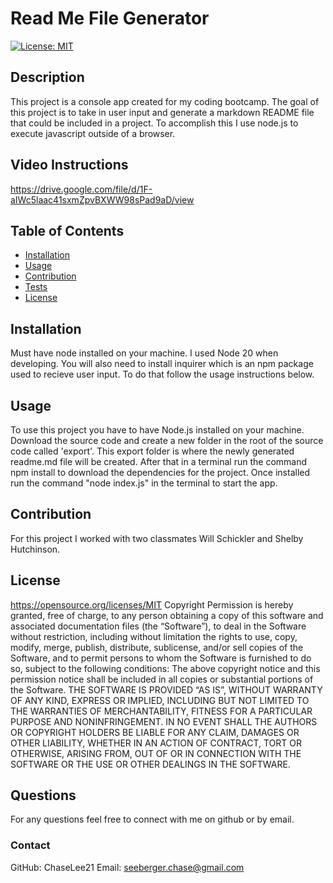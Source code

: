 # Read Me File Generator
  [![License: MIT](https://img.shields.io/badge/License-MIT-yellow.svg)](#license)
  ## Description
  This project is a console app created for my coding bootcamp. The goal of this project is to take in user input and generate a markdown README file that could be included in a project. To accomplish this I use node.js to execute javascript outside of a browser.
  ## Video Instructions
  https://drive.google.com/file/d/1F-aIWc5laac41sxmZpvBXWW98sPad9aD/view
  ## Table of Contents
  - [Installation](#installation)
  - [Usage](#usage)
  - [Contribution](#contribution)
  - [Tests](#tests)
  - [License](#license)
  ## Installation
  Must have node installed on your machine. I used Node 20 when developing. You will also need to install inquirer which is an npm package used to recieve user input. To do that follow the usage instructions below.
  ## Usage
  To use this project you have to have Node.js installed on your machine. Download the source code and create a new folder in the root of the source code called 'export'. This export folder is where the newly generated readme.md file will be created. After that in a terminal run the command npm install to download the dependencies for the project. Once installed run the command "node index.js" in the terminal to start the app. 
  ## Contribution
  For this project I worked with two classmates Will Schickler and Shelby Hutchinson.
  ## License
  https://opensource.org/licenses/MIT
  Copyright <YEAR> <COPYRIGHT HOLDER>
      Permission is hereby granted, free of charge, to any person obtaining a copy of this software and associated documentation files (the “Software”), to deal in the Software without restriction, including without limitation the rights to use, copy, modify, merge, publish, distribute, sublicense, and/or sell copies of the Software, and to permit persons to whom the Software is furnished to do so, subject to the following conditions:
      The above copyright notice and this permission notice shall be included in all copies or substantial portions of the Software.
      THE SOFTWARE IS PROVIDED “AS IS”, WITHOUT WARRANTY OF ANY KIND, EXPRESS OR IMPLIED, INCLUDING BUT NOT LIMITED TO THE WARRANTIES OF MERCHANTABILITY, FITNESS FOR A PARTICULAR PURPOSE AND NONINFRINGEMENT. IN NO EVENT SHALL THE AUTHORS OR COPYRIGHT HOLDERS BE LIABLE FOR ANY CLAIM, DAMAGES OR OTHER LIABILITY, WHETHER IN AN ACTION OF CONTRACT, TORT OR OTHERWISE, ARISING FROM, OUT OF OR IN CONNECTION WITH THE SOFTWARE OR THE USE OR OTHER DEALINGS IN THE SOFTWARE.
  ## Questions
  For any questions feel free to connect with me on github or by email.
  ### Contact
  GitHub: ChaseLee21
  Email: seeberger.chase@gmail.com
